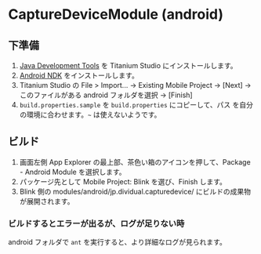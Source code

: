 # CaptureDeviceModule (android)

## 下準備

1. [Java Development Tools][1] を Titanium Studio にインストールします。
1. [Android NDK][2] をインストールします。
1. Titanium Studio の File > Import... → Existing Mobile Project →
[Next] → このファイルがある android フォルダを選択 → [Finish]
1. `build.properties.sample` を `build.properties` にコピーして、パス
を自分の環境に合わせます。`~` は使えないようです。

[1]: http://docs.appcelerator.com/titanium/latest/#!/guide/Installing_the_Java_Development_Tools
[2]: http://docs.appcelerator.com/titanium/latest/#!/guide/Installing_the_Android_NDK

## ビルド

1. 画面左側 App Explorer の最上部、茶色い箱のアイコンを押して、Package - Android Module を選択します。
1. パッケージ先として Mobile Project: Blink を選び、Finish します。
1. Blink 側の modules/android/jp.dividual.capturedevice/ にビルドの成果物が展開されます。

### ビルドするとエラーが出るが、ログが足りない時

android フォルダで `ant` を実行すると、より詳細なログが見られます。
